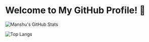 # Welcome to My GitHub Profile! 👋

![Manshu's GitHub Stats](https://github-readme-stats.vercel.app/api?username=ManshuSengar&show_icons=true&theme=radical)

![Top Langs](https://github-readme-stats.vercel.app/api/top-langs/?username=ManshuSengar&layout=compact&theme=tokyonight)


